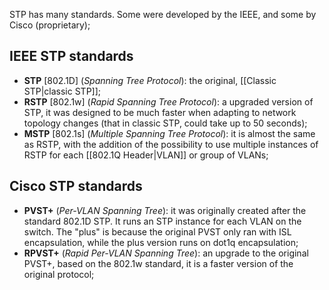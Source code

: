 STP has many standards. Some were developed by the IEEE, and some by Cisco (proprietary);

## IEEE STP standards

- **STP** \[802.1D\] (*Spanning Tree Protocol*): the original, [[Classic STP|classic STP]];
- **RSTP** \[802.1w\] (*Rapid Spanning Tree Protocol*): a upgraded version of STP, it was designed to be much faster when adapting to network topology changes (that in classic STP, could take up to 50 seconds);
- **MSTP** \[802.1s\] (*Multiple Spanning Tree Protocol*): it is almost the same as RSTP, with the addition of the possibility to use multiple instances of RSTP for each [[802.1Q Header|VLAN]] or group of VLANs;

## Cisco STP standards

- **PVST+** (*Per-VLAN Spanning Tree*): it was originally created after the standard 802.1D STP. It runs an STP instance for each VLAN on the switch. The "plus" is because the original PVST only ran with ISL encapsulation, while the plus version runs on dot1q encapsulation;
- **RPVST+** (*Rapid Per-VLAN Spanning Tree*): an upgrade to the original PVST+, based on the 802.1w standard, it is a faster version of the original protocol;